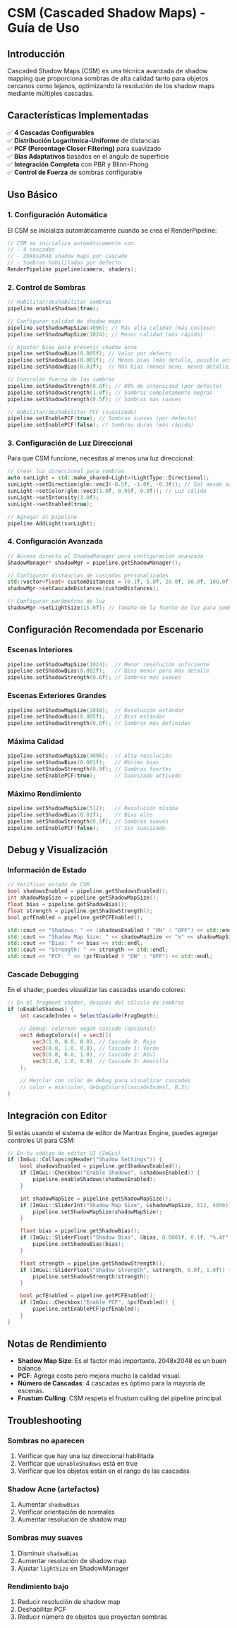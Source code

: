 # CSM (Cascaded Shadow Maps) - Guía de Uso

## Introducción

Cascaded Shadow Maps (CSM) es una técnica avanzada de shadow mapping que proporciona sombras de alta calidad tanto para objetos cercanos como lejanos, optimizando la resolución de los shadow maps mediante múltiples cascadas.

## Características Implementadas

✅ **4 Cascadas Configurables**  
✅ **Distribución Logarítmica-Uniforme** de distancias  
✅ **PCF (Percentage Closer Filtering)** para suavizado  
✅ **Bias Adaptativos** basados en el ángulo de superficie  
✅ **Integración Completa** con PBR y Blinn-Phong  
✅ **Control de Fuerza** de sombras configurable

## Uso Básico

### 1. Configuración Automática

El CSM se inicializa automáticamente cuando se crea el RenderPipeline:

```cpp
// CSM se inicializa automáticamente con:
// - 4 cascadas
// - 2048x2048 shadow maps por cascade
// - Sombras habilitadas por defecto
RenderPipeline pipeline(camera, shaders);
```

### 2. Control de Sombras

```cpp
// Habilitar/deshabilitar sombras
pipeline.enableShadows(true);

// Configurar calidad de shadow maps
pipeline.setShadowMapSize(4096); // Más alta calidad (más costoso)
pipeline.setShadowMapSize(1024); // Menor calidad (más rápido)

// Ajustar bias para prevenir shadow acne
pipeline.setShadowBias(0.005f); // Valor por defecto
pipeline.setShadowBias(0.001f); // Menos bias (más detalle, posible acne)
pipeline.setShadowBias(0.01f);  // Más bias (menos acne, menos detalle)

// Controlar fuerza de las sombras
pipeline.setShadowStrength(0.8f); // 80% de intensidad (por defecto)
pipeline.setShadowStrength(1.0f); // Sombras completamente negras
pipeline.setShadowStrength(0.5f); // Sombras más suaves

// Habilitar/deshabilitar PCF (suavizado)
pipeline.setEnablePCF(true); // Sombras suaves (por defecto)
pipeline.setEnablePCF(false); // Sombras duras (más rápido)
```

### 3. Configuración de Luz Direccional

Para que CSM funcione, necesitas al menos una luz direccional:

```cpp
// Crear luz direccional para sombras
auto sunLight = std::make_shared<Light>(LightType::Directional);
sunLight->setDirection(glm::vec3(-0.5f, -1.0f, -0.3f)); // Sol desde arriba
sunLight->setColor(glm::vec3(1.0f, 0.95f, 0.8f)); // Luz cálida
sunLight->setIntensity(3.0f);
sunLight->setEnabled(true);

// Agregar al pipeline
pipeline.AddLight(sunLight);
```

### 4. Configuración Avanzada

```cpp
// Acceso directo al ShadowManager para configuración avanzada
ShadowManager* shadowMgr = pipeline.getShadowManager();

// Configurar distancias de cascadas personalizadas
std::vector<float> customDistances = {0.1f, 5.0f, 20.0f, 50.0f, 100.0f};
shadowMgr->setCascadeDistances(customDistances);

// Configurar parámetros de luz
shadowMgr->setLightSize(15.0f); // Tamaño de la fuente de luz para sombras más suaves
```

## Configuración Recomendada por Escenario

### Escenas Interiores

```cpp
pipeline.setShadowMapSize(1024);  // Menor resolución suficiente
pipeline.setShadowBias(0.002f);   // Bias menor para más detalle
pipeline.setShadowStrength(0.6f); // Sombras más suaves
```

### Escenas Exteriores Grandes

```cpp
pipeline.setShadowMapSize(2048);  // Resolución estándar
pipeline.setShadowBias(0.005f);   // Bias estándar
pipeline.setShadowStrength(0.8f); // Sombras más definidas
```

### Máxima Calidad

```cpp
pipeline.setShadowMapSize(4096);  // Alta resolución
pipeline.setShadowBias(0.001f);   // Mínimo bias
pipeline.setShadowStrength(0.9f); // Sombras fuertes
pipeline.setEnablePCF(true);      // Suavizado activado
```

### Máximo Rendimiento

```cpp
pipeline.setShadowMapSize(512);   // Resolución mínima
pipeline.setShadowBias(0.01f);    // Bias alto
pipeline.setShadowStrength(0.5f); // Sombras suaves
pipeline.setEnablePCF(false);     // Sin suavizado
```

## Debug y Visualización

### Información de Estado

```cpp
// Verificar estado de CSM
bool shadowsEnabled = pipeline.getShadowsEnabled();
int shadowMapSize = pipeline.getShadowMapSize();
float bias = pipeline.getShadowBias();
float strength = pipeline.getShadowStrength();
bool pcfEnabled = pipeline.getPCFEnabled();

std::cout << "Shadows: " << (shadowsEnabled ? "ON" : "OFF") << std::endl;
std::cout << "Shadow Map Size: " << shadowMapSize << "x" << shadowMapSize << std::endl;
std::cout << "Bias: " << bias << std::endl;
std::cout << "Strength: " << strength << std::endl;
std::cout << "PCF: " << (pcfEnabled ? "ON" : "OFF") << std::endl;
```

### Cascade Debugging

En el shader, puedes visualizar las cascadas usando colores:

```glsl
// En el fragment shader, después del cálculo de sombras
if (uEnableShadows) {
    int cascadeIndex = SelectCascade(FragDepth);

    // Debug: colorear según cascade (opcional)
    vec3 debugColors[4] = vec3[](
        vec3(1.0, 0.0, 0.0), // Cascade 0: Rojo
        vec3(0.0, 1.0, 0.0), // Cascade 1: Verde
        vec3(0.0, 0.0, 1.0), // Cascade 2: Azul
        vec3(1.0, 1.0, 0.0)  // Cascade 3: Amarillo
    );

    // Mezclar con color de debug para visualizar cascades
    // color = mix(color, debugColors[cascadeIndex], 0.3);
}
```

## Integración con Editor

Si estás usando el sistema de editor de Mantrax Engine, puedes agregar controles UI para CSM:

```cpp
// En tu código de editor UI (ImGui)
if (ImGui::CollapsingHeader("Shadow Settings")) {
    bool shadowsEnabled = pipeline.getShadowsEnabled();
    if (ImGui::Checkbox("Enable Shadows", &shadowsEnabled)) {
        pipeline.enableShadows(shadowsEnabled);
    }

    int shadowMapSize = pipeline.getShadowMapSize();
    if (ImGui::SliderInt("Shadow Map Size", &shadowMapSize, 512, 4096)) {
        pipeline.setShadowMapSize(shadowMapSize);
    }

    float bias = pipeline.getShadowBias();
    if (ImGui::SliderFloat("Shadow Bias", &bias, 0.0001f, 0.1f, "%.4f")) {
        pipeline.setShadowBias(bias);
    }

    float strength = pipeline.getShadowStrength();
    if (ImGui::SliderFloat("Shadow Strength", &strength, 0.0f, 1.0f)) {
        pipeline.setShadowStrength(strength);
    }

    bool pcfEnabled = pipeline.getPCFEnabled();
    if (ImGui::Checkbox("Enable PCF", &pcfEnabled)) {
        pipeline.setEnablePCF(pcfEnabled);
    }
}
```

## Notas de Rendimiento

- **Shadow Map Size**: Es el factor más importante. 2048x2048 es un buen balance.
- **PCF**: Agrega costo pero mejora mucho la calidad visual.
- **Número de Cascadas**: 4 cascadas es óptimo para la mayoría de escenas.
- **Frustum Culling**: CSM respeta el frustum culling del pipeline principal.

## Troubleshooting

### Sombras no aparecen

1. Verificar que hay una luz direccional habilitada
2. Verificar que `uEnableShadows` está en true
3. Verificar que los objetos están en el rango de las cascadas

### Shadow Acne (artefactos)

1. Aumentar `shadowBias`
2. Verificar orientación de normales
3. Aumentar resolución de shadow map

### Sombras muy suaves

1. Disminuir `shadowBias`
2. Aumentar resolución de shadow map
3. Ajustar `lightSize` en ShadowManager

### Rendimiento bajo

1. Reducir resolución de shadow map
2. Deshabilitar PCF
3. Reducir número de objetos que proyectan sombras
